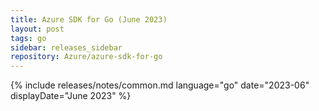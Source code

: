 ```yaml
---
title: Azure SDK for Go (June 2023)
layout: post
tags: go
sidebar: releases_sidebar
repository: Azure/azure-sdk-for-go
---
```

{% include releases/notes/common.md language="go" date="2023-06" displayDate="June 2023" %}

